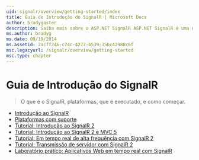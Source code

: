 ```yaml
---
uid: signalr/overview/getting-started/index
title: Guia de Introdução do SignalR | Microsoft Docs
author: bradygaster
description: Saiba mais sobre o ASP.NET SignalR ASP.NET SignalR é uma nova biblioteca para desenvolvedores do ASP.NET que facilita a funcionalidade de desenvolvimento da web em tempo real. Permite que o SignalR bi...
ms.author: bradyg
ms.date: 09/19/2014
ms.assetid: 2acff246-c74c-4277-b539-35bc42988c6f
msc.legacyurl: /signalr/overview/getting-started
msc.type: chapter
---
```

<a name="signalr-getting-started"></a>Guia de Introdução do SignalR
====================
> O que é o SignalR, plataformas, que é executado, e como começar.


- [Introdução ao SignalR](introduction-to-signalr.md)
- [Plataformas com suporte](supported-platforms.md)
- [Tutorial: Introdução ao SignalR 2](tutorial-getting-started-with-signalr.md)
- [Tutorial: Introdução ao SignalR 2 e MVC 5](tutorial-getting-started-with-signalr-and-mvc.md)
- [Tutorial: Em tempo real de alta frequência com SignalR 2](tutorial-high-frequency-realtime-with-signalr.md)
- [Tutorial: Transmissão de servidor com SignalR 2](tutorial-server-broadcast-with-signalr.md)
- [Laboratório prático: Aplicativos Web em tempo real com SignalR](real-time-web-applications-with-signalr.md)
